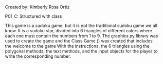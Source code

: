 Created by: Kimberly Rosa Ortiz 

P01_C: Structured with class

This game is a sudoku game, but it is not the traditional sudoku game we all know. It is a sudoku star, divided into 6 triangles of different colors where each one must contain the numbers from 1 to 9. The graphics.py library was used to create the game and the Class Game () was created that includes the welcome to the game With the instructions, the 6 triangles using the polygonal methods, the text methods, and the input objects for the player to write the corresponding number.

